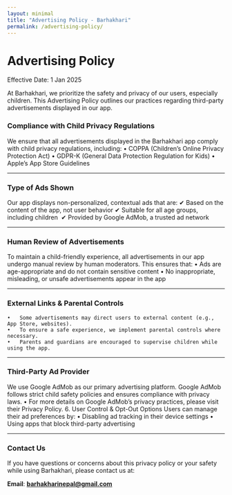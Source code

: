 ```yaml
---
layout: minimal
title: "Advertising Policy - Barhakhari"
permalink: /advertising-policy/
---
```


<style>
  /* Hide default Jekyll page title and header */
  h1.page-title {
    display: none;
  }
  header {
    display: none;
  }
</style>

# Advertising Policy

Effective Date: 1 Jan 2025

At Barhakhari, we prioritize the safety and privacy of our users, especially children. This Advertising Policy outlines our practices regarding third-party advertisements displayed in our app.
### Compliance with Child Privacy Regulations
We ensure that all advertisements displayed in the Barhakhari app comply with child privacy regulations, including:
	•	COPPA (Children’s Online Privacy Protection Act)
	•	GDPR-K (General Data Protection Regulation for Kids)
	•	Apple’s App Store Guidelines

 ---
 
### Type of Ads Shown
Our app displays non-personalized, contextual ads that are:
✔ Based on the content of the app, not user behavior
✔ Suitable for all age groups, including children 
✔ Provided by Google AdMob, a trusted ad network

---

### Human Review of Advertisements
To maintain a child-friendly experience, all advertisements in our app undergo manual review by human moderators. This ensures that:
	•	Ads are age-appropriate and do not contain sensitive content
	•	No inappropriate, misleading, or unsafe advertisements appear in the app

 ---
 
### External Links & Parental Controls
	•	Some advertisements may direct users to external content (e.g., App Store, websites).
	•	To ensure a safe experience, we implement parental controls where necessary.
	•	Parents and guardians are encouraged to supervise children while using the app.

 ---
 
### Third-Party Ad Provider
We use Google AdMob as our primary advertising platform. Google AdMob follows strict child safety policies and ensures compliance with privacy laws.
	•	For more details on Google AdMob’s privacy practices, please visit their Privacy Policy.
6. User Control & Opt-Out Options
Users can manage their ad preferences by:
	•	Disabling ad tracking in their device settings
	•	Using apps that block third-party advertising

 ---
 
### Contact Us

If you have questions or concerns about this privacy policy or your safety while using Barhakhari, please contact us at:

**Email**: **barhakharinepal@gmail.com**
